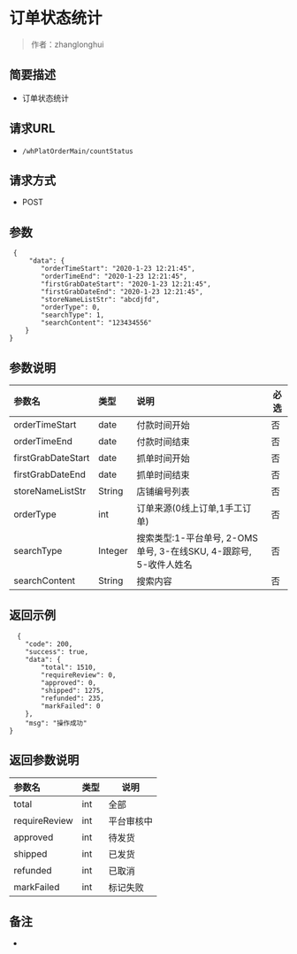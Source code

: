# 订单状态统计

> 作者：zhanglonghui

## 简要描述

- 订单状态统计

## 请求URL
- ` /whPlatOrderMain/countStatus `
  
## 请求方式
- POST 

## 参数
``` 
 {
     "data": {
		"orderTimeStart": "2020-1-23 12:21:45",
		"orderTimeEnd": "2020-1-23 12:21:45",
		"firstGrabDateStart": "2020-1-23 12:21:45",
		"firstGrabDateEnd": "2020-1-23 12:21:45",
		"storeNameListStr": "abcdjfd",
		"orderType": 0,
		"searchType": 1,
		"searchContent": "123434556"
	}
}
``` 

## 参数说明

|参数名|类型|说明|必选|
|:----    |:---|:----- |-----   |
|orderTimeStart |date   |付款时间开始|否|
|orderTimeEnd |date   |付款时间结束|否|
|firstGrabDateStart |date   |抓单时间开始|否|
|firstGrabDateEnd |date   |抓单时间结束|否|
|storeNameListStr |String   |店铺编号列表|否|
|orderType |int   |订单来源(0线上订单,1手工订单)|否|
|searchType |Integer   |搜索类型:1-平台单号, 2-OMS单号, 3-在线SKU, 4-跟踪号, 5-收件人姓名|否|
|searchContent |String   |搜索内容|否|

## 返回示例 

``` 
  {
    "code": 200,
    "success": true,
    "data": {
		"total": 1510,
		"requireReview": 0,
		"approved": 0,
		"shipped": 1275,
		"refunded": 235,
		"markFailed": 0
	},
    "msg": "操作成功"
}
```

## 返回参数说明 

|参数名|类型|说明|
|:-----  |:-----|-----                           |
|total |int   |全部  |
|requireReview |int   |平台审核中 |
|approved |int   |待发货  |
|shipped |int   |已发货  |
|refunded |int   |已取消  |
|markFailed |int   |标记失败  |
## 备注 

-